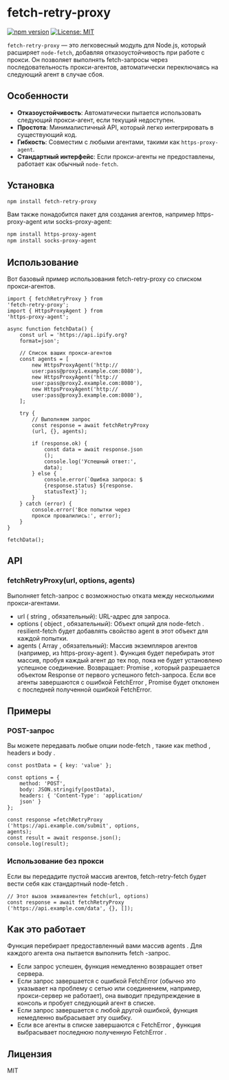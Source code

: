 # fetch-retry-proxy

[![npm version](https://img.shields.io/npm/v/fetch-retry-proxy.svg)](https://www.npmjs.com/package/fetch-retry-proxy)
[![License: MIT](https://img.shields.io/badge/License-MIT-yellow.svg)](https://opensource.org/licenses/MIT)

`fetch-retry-proxy` — это легковесный модуль для Node.js, который расширяет `node-fetch`, добавляя отказоустойчивость при работе с прокси. Он позволяет выполнять fetch-запросы через последовательность прокси-агентов, автоматически переключаясь на следующий агент в случае сбоя.

## Особенности

- **Отказоустойчивость**: Автоматически пытается использовать следующий прокси-агент, если текущий недоступен.
- **Простота**: Минималистичный API, который легко интегрировать в существующий код.
- **Гибкость**: Совместим с любыми агентами, такими как `https-proxy-agent`.
- **Стандартный интерфейс**: Если прокси-агенты не предоставлены, работает как обычный `node-fetch`.

## Установка

```bash
npm install fetch-retry-proxy
```

Вам также понадобится пакет для создания агентов, например https-proxy-agent или socks-proxy-agent:

```bash
npm install https-proxy-agent
npm install socks-proxy-agent
```

## Использование
Вот базовый пример использования fetch-retry-proxy со списком прокси-агентов.
```
import { fetchRetryProxy } from 
'fetch-retry-proxy';
import { HttpsProxyAgent } from 
'https-proxy-agent';

async function fetchData() {
    const url = 'https://api.ipify.org?
    format=json';

    // Список ваших прокси-агентов
    const agents = [
        new HttpsProxyAgent('http://
        user:pass@proxy1.example.com:8080'),
        new HttpsProxyAgent('http://
        user:pass@proxy2.example.com:8080'),
        new HttpsProxyAgent('http://
        user:pass@proxy3.example.com:8080'),
    ];

    try {
        // Выполняем запрос
        const response = await fetchRetryProxy
        (url, {}, agents);

        if (response.ok) {
            const data = await response.json
            ();
            console.log('Успешный ответ:', 
            data);
        } else {
            console.error(`Ошибка запроса: $
            {response.status} ${response.
            statusText}`);
        }
    } catch (error) {
        console.error('Все попытки через 
        прокси провалились:', error);
    }
}

fetchData();
```
## API
### fetchRetryProxy(url, options, agents)
Выполняет fetch-запрос с возможностью отката между несколькими прокси-агентами.

- url ( string , обязательный): URL-адрес для запроса.
- options ( object , обязательный): Объект опций для node-fetch . resilient-fetch будет добавлять свойство agent в этот объект для каждой попытки.
- agents ( Array<Agent> , обязательный): Массив экземпляров агентов (например, из https-proxy-agent ). Функция будет перебирать этот массив, пробуя каждый агент до тех пор, пока не будет установлено успешное соединение.
Возвращает: Promise , который разрешается объектом Response от первого успешного fetch-запроса. Если все агенты завершаются с ошибкой FetchError , Promise будет отклонен с последней полученной ошибкой FetchError.

## Примеры
### POST-запрос
Вы можете передавать любые опции node-fetch , такие как method , headers и body .

```
const postData = { key: 'value' };

const options = {
    method: 'POST',
    body: JSON.stringify(postData),
    headers: { 'Content-Type': 'application/
    json' }
};

const response =fetchRetryProxy
('https://api.example.com/submit', options, 
agents);
const result = await response.json();
console.log(result);
```
### Использование без прокси
Если вы передадите пустой массив агентов, fetch-retry-fetch будет вести себя как стандартный node-fetch .

```
// Этот вызов эквивалентен fetch(url, options)
const response = await fetchRetryProxy
('https://api.example.com/data', {}, []);
```
## Как это работает
Функция перебирает предоставленный вами массив agents . Для каждого агента она пытается выполнить fetch -запрос.

- Если запрос успешен, функция немедленно возвращает ответ сервера.
- Если запрос завершается с ошибкой FetchError (обычно это указывает на проблему с сетью или соединением, например, прокси-сервер не работает), она выводит предупреждение в консоль и пробует следующий агент в списке.
- Если запрос завершается с любой другой ошибкой, функция немедленно выбрасывает эту ошибку.
- Если все агенты в списке завершаются с FetchError , функция выбрасывает последнюю полученную FetchError .
## Лицензия
MIT